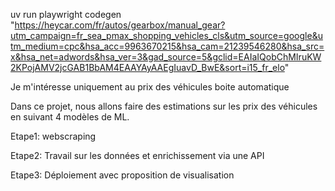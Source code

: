 uv run playwright codegen "https://heycar.com/fr/autos/gearbox/manual_gear?utm_campaign=fr_sea_pmax_shopping_vehicles_cls&utm_source=google&utm_medium=cpc&hsa_acc=9963670215&hsa_cam=21239546280&hsa_src=x&hsa_net=adwords&hsa_ver=3&gad_source=5&gclid=EAIaIQobChMIruKW2KPojAMV2jcGAB1BbAM4EAAYAyAAEgIuavD_BwE&sort=i15_fr_elo"

Je m'intéresse uniquement au prix des véhicules boite automatique

Dans ce projet, nous allons faire des estimations sur les prix des véhicules en suivant 4 modèles de ML.


Etape1: webscraping

Etape2: Travail sur les données et enrichissement via une API

Etape3: Déploiement avec proposition de visualisation
